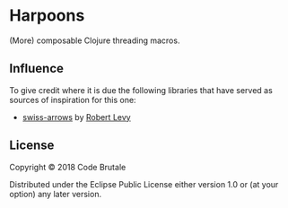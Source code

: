 # Harpoons

(More) composable Clojure threading macros.

## Influence

To give credit where it is due the following libraries that have served as
sources of inspiration for this one:

- [swiss-arrows](https://github.com/rplevy/swiss-arrows) by [Robert
  Levy](https://github.com/rplevy)

## License

Copyright © 2018 Code Brutale

Distributed under the Eclipse Public License either version 1.0 or (at your
option) any later version.
